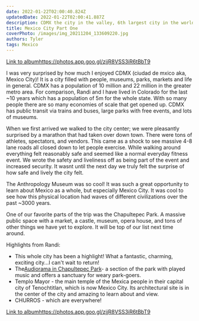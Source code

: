 ```yaml
---
date: 2022-01-22T02:00:40.824Z 
updatedDate: 2022-01-22T02:00:41.887Z
description: CDMX the city in the valley, 6th largest city in the world, and a great spot for us to call home for a few weeks!
title: Mexico City Part One
coverPhoto: /images/img_20211204_133609220.jpg
authors: Tyler
tags: Mexico
---
```

[Link to album](https://photos.app.goo.gl/zjjR8VSS3iR6tBbT9)<https://photos.app.goo.gl/zjjR8VSS3iR6tBbT9>

I was very surprised by how much I enjoyed CDMX (ciudad de mxico aka, Mexico City)! It is a city filled with people, museums, parks, markets and life in general. CDMX has a population of 10 million and 22 million in the greater metro area. For comparison, Randi and I have lived in Colorado for the last ~10 years which has a population of 5m for the whole state. With so many people there are so many economies of scale that get opened up. CDMX has public transit via trains and buses, large parks with free events, and lots of museums.

When we first arrived we walked to the city center; we were pleasantly surprised by a marathon that had taken over down town. There were tons of athletes, spectators, and vendors. This came as a shock to see massive 4-8 lane roads all closed down to let people exercise. While walking around everything felt reasonably safe and seemed like a normal everyday fitness event. We wrote the safety and liveliness off as being part of the event and increased security. It wasnt until the next day we truly felt the surprise of how safe and lively the city felt.

The Anthropology Museum was so cool! It was such a great opportunity to learn about Mexico as a whole, but especially Mexico City. It was cool to see how this physical location had waves of different civilizations over the past ~3000 years.

One of our favorite parts of the trip was the Chapultepec Park. A massive public space with a market, a castle, museum, opera house, and tons of other things we have yet to explore. It will be top of our list next time around.

Highlights from Randi:

* This whole city has been a highlight! What a fantastic, charming, exciting city...I can't wait to return!
* The[Audiorama in Chapultepec Park](https://chapultepec.org.mx/actividad/audiorama/?lang=en)- a section of the park with played music and offers a sanctuary for weary park-goers.
* Templo Mayor - the main temple of the Mexica people in their capital city of Tenochtitlan, which is now Mexico City. Its architectural site is in the center of the city and amazing to learn about and view.
* CHURROS - which are everywhere!

[Link to album](https://photos.app.goo.gl/zjjR8VSS3iR6tBbT9)<https://photos.app.goo.gl/zjjR8VSS3iR6tBbT9>